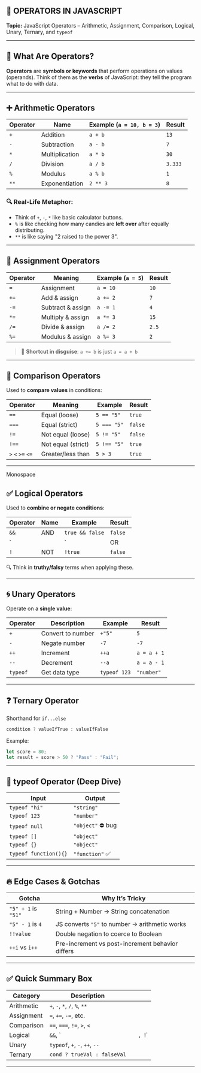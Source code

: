 

## 🧠 OPERATORS IN JAVASCRIPT

**Topic:** JavaScript Operators – Arithmetic, Assignment, Comparison, Logical, Unary, Ternary, and `typeof`

---

## 🔧 What Are Operators?

**Operators** are **symbols or keywords** that perform operations on values (operands).
Think of them as the **verbs** of JavaScript: they tell the program what to do with data.

---

## ➕ Arithmetic Operators

| Operator | Name           | Example (`a = 10, b = 3`) | Result  |
| -------- | -------------- | ------------------------- | ------- |
| `+`      | Addition       | `a + b`                   | `13`    |
| `-`      | Subtraction    | `a - b`                   | `7`     |
| `*`      | Multiplication | `a * b`                   | `30`    |
| `/`      | Division       | `a / b`                   | `3.333` |
| `%`      | Modulus        | `a % b`                   | `1`     |
| `**`     | Exponentiation | `2 ** 3`                  | `8`     |

### 🔍 Real-Life Metaphor:

* Think of `+`, `-`, `*` like basic calculator buttons.
* `%` is like checking how many candies are **left over** after equally distributing.
* `**` is like saying "2 raised to the power 3".

---

## 🧮 Assignment Operators

| Operator | Meaning           | Example (`a = 5`) | Result |
| -------- | ----------------- | ----------------- | ------ |
| `=`      | Assignment        | `a = 10`          | `10`   |
| `+=`     | Add & assign      | `a += 2`          | `7`    |
| `-=`     | Subtract & assign | `a -= 1`          | `4`    |
| `*=`     | Multiply & assign | `a *= 3`          | `15`   |
| `/=`     | Divide & assign   | `a /= 2`          | `2.5`  |
| `%=`     | Modulus & assign  | `a %= 3`          | `2`    |

> 🧠 **Shortcut in disguise**: `a += b` is just `a = a + b`

---

## 🧾 Comparison Operators

Used to **compare values** in conditions:

| Operator          | Meaning            | Example     | Result  |
| ----------------- | ------------------ | ----------- | ------- |
| `==`              | Equal (loose)      | `5 == "5"`  | `true`  |
| `===`             | Equal (strict)     | `5 === "5"` | `false` |
| `!=`              | Not equal (loose)  | `5 != "5"`  | `false` |
| `!==`             | Not equal (strict) | `5 !== "5"` | `true`  |
| `>` `<` `>=` `<=` | Greater/less than  | `5 > 3`     | `true`  |

---
Monospace
## ✅ Logical Operators

Used to **combine or negate conditions**:

| Operator | Name | Example          | Result  |
|----------|------|------------------|---------|
| `&&`     | AND  | `true && false`  | `false` |
| `||`     | OR   | `true || false`  | `true`  |
| `!`      | NOT  | `!true`          | `false` |

🔍 Think in **truthy/falsy** terms when applying these.

---

## 🌀 Unary Operators

Operate on a **single value**:

| Operator | Description       | Example      | Result      |
| -------- | ----------------- | ------------ | ----------- |
| `+`      | Convert to number | `+"5"`       | `5`         |
| `-`      | Negate number     | `-7`         | `-7`        |
| `++`     | Increment         | `++a`        | `a = a + 1` |
| `--`     | Decrement         | `--a`        | `a = a - 1` |
| `typeof` | Get data type     | `typeof 123` | `"number"`  |

---

## ❓ Ternary Operator

Shorthand for `if...else`

```js
condition ? valueIfTrue : valueIfFalse
```

Example:

```js
let score = 80;
let result = score > 50 ? "Pass" : "Fail";
```

---

## 🔬 typeof Operator (Deep Dive)

| Input                 | Output           |
| --------------------- | ---------------- |
| `typeof "hi"`         | `"string"`       |
| `typeof 123`          | `"number"`       |
| `typeof null`         | `"object"` ⛔ bug |
| `typeof []`           | `"object"`       |
| `typeof {}`           | `"object"`       |
| `typeof function(){}` | `"function"` ✅   |

---

## 🔥 Edge Cases & Gotchas

| Gotcha              | Why It’s Tricky                                  |
| ------------------- | ------------------------------------------------ |
| `"5" + 1` is `"51"` | String + Number → String concatenation           |
| `"5" - 1` is `4`    | JS converts `"5"` to number → arithmetic works   |
| `!!value`           | Double negation to coerce to Boolean             |
| `++i` vs `i++`      | Pre-increment vs post-increment behavior differs |

---

## ✅ Quick Summary Box

| Category   | Description                    |   |         |
| ---------- | ------------------------------ | - | ------- |
| Arithmetic | `+`, `-`, `*`, `/`, `%`, `**`  |   |         |
| Assignment | `=`, `+=`, `-=`, etc.          |   |         |
| Comparison | `==`, `===`, `!=`, `>`, `<`    |   |         |
| Logical    | `&&`, \`                       |   | `, `!\` |
| Unary      | `typeof`, `+`, `-`, `++`, `--` |   |         |
| Ternary    | `cond ? trueVal : falseVal`    |   |         |

---
